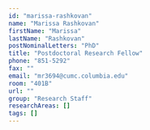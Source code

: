 ```yaml
---
id: "marissa-rashkovan"
name: "Marissa Rashkovan"
firstName: "Marissa"
lastName: "Rashkovan"
postNominalLetters: "PhD"
title: "Postdoctoral Research Fellow"
phone: "851-5292"
fax: ""
email: "mr3694@cumc.columbia.edu"
room: "401B"
url: ""
group: "Research Staff"
researchAreas: []
tags: []
---
```

